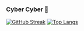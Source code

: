 ### Cyber Cyber 👾

[![GitHub Streak](https://github-readme-streak-stats.herokuapp.com/?user=JulianKarhof&hide_border=true&theme=highcontrast)](https://git.io/streak-stats)
[![Top Langs](https://github-readme-stats.vercel.app/api/top-langs/?username=JulianKarhof&langs_count=3&hide_border=true&theme=highcontrast)](https://github.com/anuraghazra/github-readme-stats)

<!--
**JulianKarhof/JulianKarhof** is a ✨ _special_ ✨ repository because its `README.md` (this file) appears on your GitHub profile.

Here are some ideas to get you started:

- 🔭 I’m currently working on ...
- 🌱 I’m currently learning ...
- 👯 I’m looking to collaborate on ...
- 🤔 I’m looking for help with ...
- 💬 Ask me about ...
- 📫 How to reach me: ...
- 😄 Pronouns: ...
- ⚡ Fun fact: ...
-->
